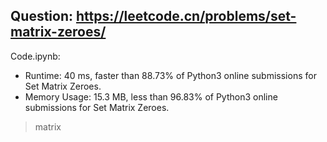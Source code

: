 ## Question: https://leetcode.cn/problems/set-matrix-zeroes/

Code.ipynb:
* Runtime: 40 ms, faster than 88.73% of Python3 online submissions for Set Matrix Zeroes.
* Memory Usage: 15.3 MB, less than 96.83% of Python3 online submissions for Set Matrix Zeroes.
> matrix
